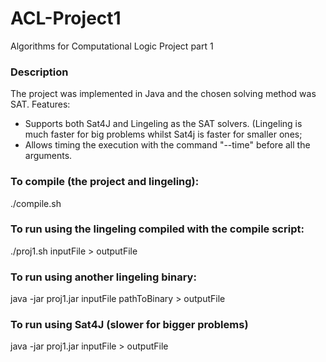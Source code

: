 # ACL-Project1
 Algorithms for Computational Logic Project part 1
 
 ### Description
 The project was implemented in Java and the chosen solving method was SAT.
 Features:
  - Supports both Sat4J and Lingeling as the SAT solvers. (Lingeling is much faster for big problems whilst Sat4j is faster for smaller ones;
  - Allows timing the execution with the command "--time" before all the arguments.

 ### To compile (the project and lingeling):
 ./compile.sh
 
 ### To run using the lingeling compiled with the compile script:
 ./proj1.sh inputFile > outputFile
 
 ### To run using another lingeling binary: 
 java -jar proj1.jar inputFile pathToBinary > outputFile
 
 ### To run using Sat4J (slower for bigger problems)
 java -jar proj1.jar inputFile > outputFile
